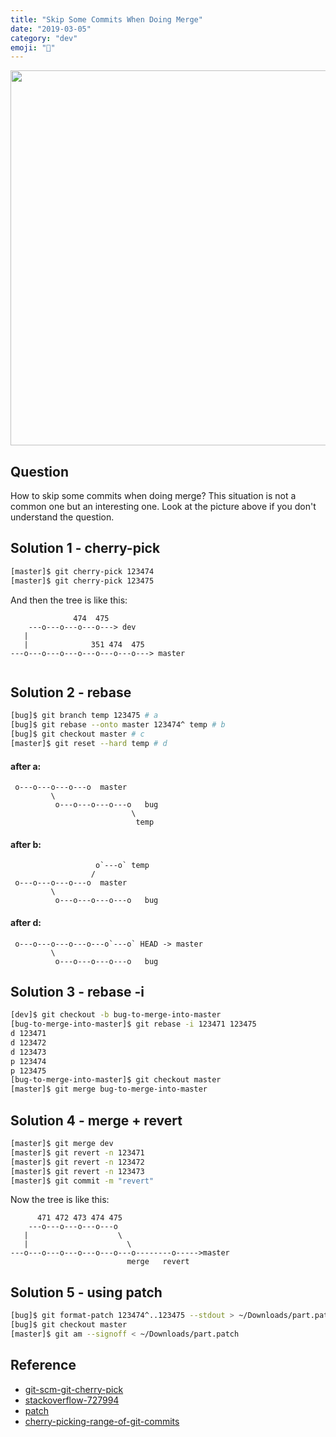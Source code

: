 ```yaml
---
title: "Skip Some Commits When Doing Merge"
date: "2019-03-05"
category: "dev"
emoji: "📌"
---
```


<img src="https://raw.githubusercontent.com/FaiChou/faichou.github.io/master/img/1551792746051.png" width="600" />


## Question

How to skip some commits when doing merge? This situation is not a common one but an interesting one. Look at the picture above if you don't understand the question.

## Solution 1 - cherry-pick

```bash
[master]$ git cherry-pick 123474
[master]$ git cherry-pick 123475
```

And then the tree is like this:

```
              474  475
    ---o---o---o---o---> dev
   |
   |              351 474  475 
---o---o---o---o---o---o---o---> master
   
```

## Solution 2 - rebase

```bash
[bug]$ git branch temp 123475 # a
[bug]$ git rebase --onto master 123474^ temp # b
[bug]$ git checkout master # c
[master]$ git reset --hard temp # d
```


#### after a:

```
 o---o---o---o---o  master
         \
          o---o---o---o---o   bug
                           \
                            temp
```

#### after b:

```
                   o`---o` temp
                  /
 o---o---o---o---o  master
         \
          o---o---o---o---o   bug
```

#### after d:

```
 o---o---o---o---o---o`---o` HEAD -> master
         \
          o---o---o---o---o   bug
```

## Solution 3 - rebase -i

```bash
[dev]$ git checkout -b bug-to-merge-into-master
[bug-to-merge-into-master]$ git rebase -i 123471 123475
d 123471
d 123472
d 123473
p 123474
p 123475
[bug-to-merge-into-master]$ git checkout master
[master]$ git merge bug-to-merge-into-master
```

## Solution 4 - merge + revert

```bash
[master]$ git merge dev
[master]$ git revert -n 123471
[master]$ git revert -n 123472
[master]$ git revert -n 123473
[master]$ git commit -m "revert"
```

Now the tree is like this:

```
      471 472 473 474 475
    ---o---o---o---o---o
   |                    \
   |                      \
---o---o---o---o---o---o---o--------o----->master
                          merge   revert
```

## Solution 5 - using patch

```bash
[bug]$ git format-patch 123474^..123475 --stdout > ~/Downloads/part.patch
[bug]$ git checkout master
[master]$ git am --signoff < ~/Downloads/part.patch
```


## Reference

- [git-scm-git-cherry-pick](https://git-scm.com/docs/git-cherry-pick)
- [stackoverflow-727994](https://stackoverflow.com/questions/727994/git-skipping-specific-commits-when-merging)
- [patch](https://www.devroom.io/2009/10/26/how-to-create-and-apply-a-patch-with-git/)
- [cherry-picking-range-of-git-commits](https://feeding.cloud.geek.nz/posts/cherry-picking-range-of-git-commits/)
